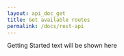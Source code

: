 ```yaml
---
layout: api_doc_get
title: Get available routes
permalink: /docs/rest-api
---
```


Getting Started text will be shown here
